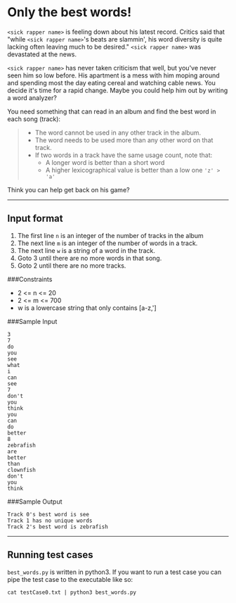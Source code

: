 # Only the best words!

`<sick rapper name>` is feeling down about his latest record. Critics said that
"while `<sick rapper name>`'s beats are slammin', his word diversity is quite
lacking often leaving much to be desired." `<sick rapper name>` was devastated
at the news.

`<sick rapper name>` has never taken criticism that well, but you've
never seen him so low before. His apartment is a mess with him moping around
and spending most the day eating cereal and watching cable news. You decide
it's time for a rapid change. Maybe you could help him out by writing a word
analyzer?

You need something that can read in an album and find the best word in each
song (track):

> - The word cannot be used in any other track in the album.
> - The word needs to be used more than any other word on that track.
> - If two words in a track have the same usage count, note that:
>   - A longer word is better than a short word
>   - A higher lexicographical value is better than a low one `'z' > 'a'`

Think you can help get <sick rapper name> back on his game?

------------------------

## Input format

1. The first line `n` is an integer of the number of tracks in the album
2. The next line `m` is an integer of the number of words in a track.
3. The next line `w` is a string of a word in the track.
4. Goto 3 until there are no more words in that song.
5. Goto 2 until there are no more tracks.

###Constraints

- 2 <= n <= 20
- 2 <= m <= 700
- w is a lowercase string that only contains [a-z,\']

###Sample Input

    3
    7
    do
    you
    see
    what
    i
    can
    see
    7
    don't
    you
    think
    you
    can
    do
    better
    8
    zebrafish
    are
    better
    than
    clownfish
    don't
    you
    think

###Sample Output

    Track 0's best word is see
    Track 1 has no unique words
    Track 2's best word is zebrafish

--------------------------------------
## Running test cases

`best_words.py` is written in python3. If you want to run a test case you
can pipe the test case to the executable like so:

    cat testCase0.txt | python3 best_words.py
